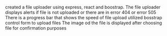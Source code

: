 created a file uploader using express, react and boostrap.
The file uploader displays alerts if file is not uploaded or there are in error 404 or error 505
There is a progress bar that shows the speed of file upload
utilized bosstrap control form to upload files
The image od the file is displayed after choosing file for confirmation purposes